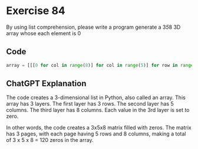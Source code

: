 # Exercise 84
By using list comprehension, please write a program generate a 3*5*8 3D array whose each element is 0

## Code
```python
array = [[[0 for col in range(8)] for col in range(5)] for row in range(3)]
```

## ChatGPT Explanation

The code creates a 3-dimensional list in Python, also called an array. This array has 3 layers. The first layer has 3 rows. The second layer has 5 columns. The third layer has 8 columns. Each value in the 3rd layer is set to zero.

In other words, the code creates a 3x5x8 matrix filled with zeros. The matrix has 3 pages, with each page having 5 rows and 8 columns, making a total of 3 x 5 x 8 = 120 zeros in the array.